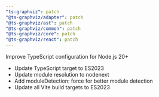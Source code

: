 ```yaml
---
"ts-graphviz": patch
"@ts-graphviz/adapter": patch
"@ts-graphviz/ast": patch
"@ts-graphviz/common": patch
"@ts-graphviz/core": patch
"@ts-graphviz/react": patch
---
```


Improve TypeScript configuration for Node.js 20+

- Update TypeScript target to ES2023
- Update module resolution to nodenext
- Add moduleDetection: force for better module detection
- Update all Vite build targets to ES2023
